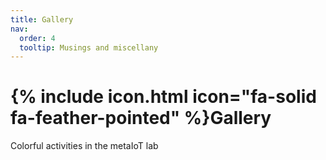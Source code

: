 ```yaml
---
title: Gallery
nav:
  order: 4
  tooltip: Musings and miscellany
---
```


# {% include icon.html icon="fa-solid fa-feather-pointed" %}Gallery

Colorful activities in the metaIoT lab



